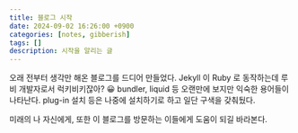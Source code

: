 ```yaml
---
title: 블로그 시작
date: 2024-09-02 16:26:00 +0900
categories: [notes, gibberish]
tags: []
description: 시작을 알리는 글
---
```


오래 전부터 생각만 해온 블로그를 드디어 만들었다.
Jekyll 이 Ruby 로 동작하는데 루비 개발자로서 럭키비키잖아? 😀
bundler, liquid 등 오랜만에 보지만 익숙한 용어들이 나타난다.
plug-in 설치 등은 나중에 설치하기로 하고 일단 구색을 갖춰뒀다.

미래의 나 자신에게,
또한 이 블로그를 방문하는 이들에게 도움이 되길 바라본다.
